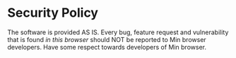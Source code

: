 # Security Policy

The software is provided AS IS. Every bug, feature request and vulnerability that is found *in this browser* should NOT be reported to Min browser developers. Have some respect towards developers of Min browser.
